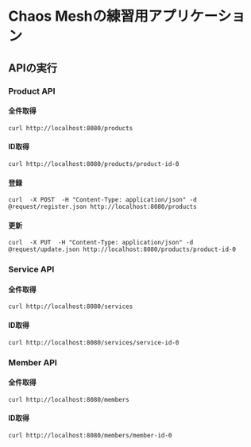 # Chaos Meshの練習用アプリケーション

## APIの実行
### Product API
#### 全件取得
```
curl http://localhost:8080/products
```
#### ID取得
```
curl http://localhost:8080/products/product-id-0
```
#### 登録
```
curl  -X POST  -H "Content-Type: application/json" -d @request/register.json http://localhost:8080/products 
```
#### 更新
```
curl  -X PUT  -H "Content-Type: application/json" -d @request/update.json http://localhost:8080/products/product-id-0
```
### Service API
#### 全件取得
```
curl http://localhost:8080/services
```
#### ID取得
```
curl http://localhost:8080/services/service-id-0
```
### Member API
#### 全件取得
```
curl http://localhost:8080/members
```
#### ID取得
```
curl http://localhost:8080/members/member-id-0
```

